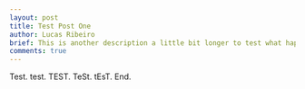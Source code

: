 ```yaml
---
layout: post
title: Test Post One
author: Lucas Ribeiro
brief: This is another description a little bit longer to test what happens when there are a longer phase.
comments: true
---
```


Test. test. TEST. TeSt. tEsT. End.

